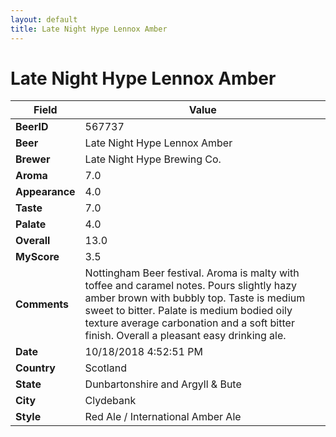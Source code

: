 ```yaml
---
layout: default
title: Late Night Hype Lennox Amber
---
```


# Late Night Hype Lennox Amber

| Field         | Value     |
|---------------|-----------|
| **BeerID** | 567737 |
| **Beer** | Late Night Hype Lennox Amber |
| **Brewer** | Late Night Hype Brewing Co. |
| **Aroma** | 7.0 |
| **Appearance** | 4.0 |
| **Taste** | 7.0 |
| **Palate** | 4.0 |
| **Overall** | 13.0 |
| **MyScore** | 3.5 |
| **Comments** | Nottingham Beer festival. Aroma is malty with toffee and caramel notes. Pours slightly hazy amber brown with bubbly top. Taste is medium sweet to bitter. Palate is medium bodied oily texture average carbonation and a soft bitter finish. Overall a pleasant easy drinking ale. |
| **Date** | 10/18/2018 4:52:51 PM |
| **Country** | Scotland |
| **State** | Dunbartonshire and Argyll & Bute |
| **City** | Clydebank |
| **Style** | Red Ale / International Amber Ale |
